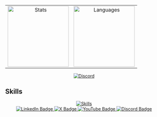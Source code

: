 <table align="center">
  <tr>
    <td align="center">
      <a href="https://github.com/kushdhingra">
        <img src="https://github-readme-stats.vercel.app/api?username=kushdhingra&theme=catppuccin_mocha&show_icons=true&hide_border=true" alt="Stats" height="195px" />
      </a>
    </td>
    <td align="center">
      <a href="https://github.com/kushdhingra">
        <img src="https://github-readme-stats.vercel.app/api/top-langs/?username=kushdhingra&theme=catppuccin_mocha&show_icons=true&layout=donut-vertical&hide_border=true" alt="Languages" height="195px" />
      </a>
    </td>
  </tr>
</table>

<div align="center">
  <a href="https://discord.com/users/1035869217796403220">
    <img src="https://lanyard.cnrad.dev/api/1035869217796403220?bg=1e1e2e&borderRadius=20px&theme=dark&showDisplayName=false&hideTimestamp=false" alt="Discord" />
  </a>
</div>

## Skills
<div align="center">
  <a href="https://github.com/kushdhingra">
    <img src="https://skillicons.dev/icons?i=python,flask,selenium,html,css,javascript,ts,bash,react,nodejs,express,nextjs,git,github,postgresql,sqlite,figma,vscode,pycharm,vite,bootstrap,tailwind,npm,firebase,godot&theme=light&perline=5" alt="Skills" />
  </a>
</div>

<div align="center">
  <a href="https://www.linkedin.com/in/kush-dhingra-">
    <img src="https://img.shields.io/badge/LinkedIn-0077B5?style=for-the-badge&logo=linkedin&logoColor=white" alt="LinkedIn Badge" />
  </a>
  <a href="https://x.com/thekushdhingra">
    <img src="https://img.shields.io/badge/X-000000?style=for-the-badge&logo=x&logoColor=white" alt="X Badge" />
  </a>
  <a href="https://www.youtube.com/@kushdhingra">
    <img src="https://img.shields.io/badge/Youtube-F61C0D?style=for-the-badge&logo=youtube&logoColor=white" alt="YouTube Badge" />
  </a>
  <a href="https://discord.com/users/1035869217796403220">
    <img src="https://img.shields.io/badge/Discord-5865F2?style=for-the-badge&logo=discord&logoColor=white" alt="Discord Badge" />
  </a>
</div>
